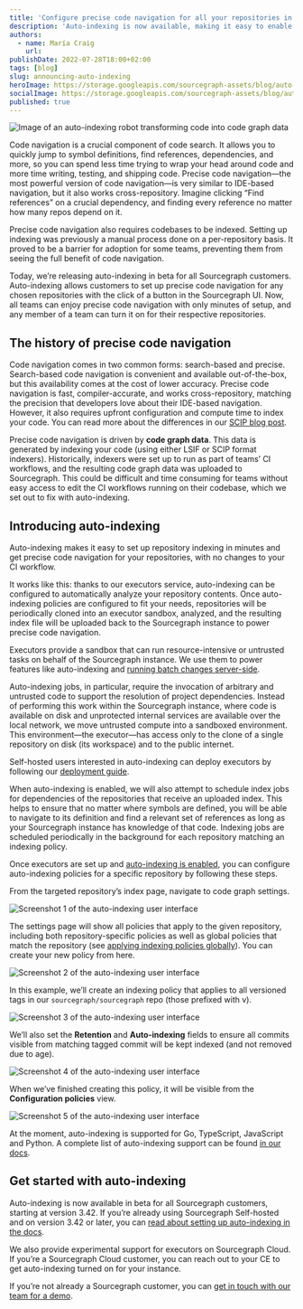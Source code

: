```yaml
---
title: 'Configure precise code navigation for all your repositories in minutes with auto-indexing'
description: 'Auto-indexing is now available, making it easy to enable precise code navigation for all of your repositories in minutes.'
authors:
  - name: María Craig
    url: 
publishDate: 2022-07-28T18:00+02:00
tags: [blog]
slug: announcing-auto-indexing
heroImage: https://storage.googleapis.com/sourcegraph-assets/blog/auto-indexing/auto-indexing-hero.png
socialImage: https://storage.googleapis.com/sourcegraph-assets/blog/auto-indexing/auto-indexing-hero.png
published: true
---
```


![Image of an auto-indexing robot transforming code into code graph data](https://storage.googleapis.com/sourcegraph-assets/blog/auto-indexing/auto-indexing-hero.png)

Code navigation is a crucial component of code search. It allows you to quickly jump to symbol definitions, find references, dependencies, and more, so you can spend less time trying to wrap your head around code and more time writing, testing, and shipping code. Precise code navigation—the most powerful version of code navigation—is very similar to IDE-based navigation, but it also works cross-repository. Imagine clicking “Find references” on a crucial dependency, and finding every reference no matter how many repos depend on it.

Precise code navigation also requires codebases to be indexed. Setting up indexing was previously a manual process done on a per-repository basis. It proved to be a barrier for adoption for some teams, preventing them from seeing the full benefit of code navigation.

Today, we’re releasing auto-indexing in beta for all Sourcegraph customers. Auto-indexing allows customers to set up precise code navigation for any chosen repositories with the click of a button in the Sourcegraph UI. Now, all teams can enjoy precise code navigation with only minutes of setup, and any member of a team can turn it on for their respective repositories.

## The history of precise code navigation 

Code navigation comes in two common forms: search-based and precise. Search-based code navigation is convenient and available out-of-the-box, but this availability comes at the cost of lower accuracy. Precise code navigation is fast, compiler-accurate, and works cross-repository, matching the precision that developers love about their IDE-based navigation. However, it also requires upfront configuration and compute time to index your code. You can read more about the differences in our [SCIP blog post](https://about.sourcegraph.com/blog/announcing-scip).

Precise code navigation is driven by **code graph data**. This data is generated by indexing your code (using either LSIF or SCIP format indexers). Historically, indexers were set up to run as part of teams’ CI workflows, and the resulting code graph data was uploaded to Sourcegraph. This could be difficult and time consuming for teams without easy access to edit the CI workflows running on their codebase, which we set out to fix with auto-indexing.

## Introducing auto-indexing

Auto-indexing makes it easy to set up repository indexing in minutes and get precise code navigation for your repositories, with no changes to your CI workflow.

It works like this: thanks to our executors service, auto-indexing can be configured to automatically analyze your repository contents. Once auto-indexing policies are configured to fit your needs, repositories will be periodically cloned into an executor sandbox, analyzed, and the resulting index file will be uploaded back to the Sourcegraph instance to power precise code navigation.

Executors provide a sandbox that can run resource-intensive or untrusted tasks on behalf of the Sourcegraph instance. We use them to power features like auto-indexing and [running batch changes server-side](https://docs.sourcegraph.com/batch_changes/explanations/server_side). 

Auto-indexing jobs, in particular, require the invocation of arbitrary and untrusted code to support the resolution of project dependencies. Instead of performing this work within the Sourcegraph instance, where code is available on disk and unprotected internal services are available over the local network, we move untrusted compute into a sandboxed environment. This environment—the executor—has access only to the clone of a single repository on disk (its workspace) and to the public internet. 

Self-hosted users interested in auto-indexing can deploy executors by following our [deployment guide](https://docs.sourcegraph.com/admin/deploy_executors).

When auto-indexing is enabled, we will also attempt to schedule index jobs for dependencies of the repositories that receive an uploaded index. This helps to ensure that no matter where symbols are defined, you will be able to navigate to its definition and find a relevant set of references as long as your Sourcegraph instance has knowledge of that code. Indexing jobs are scheduled periodically in the background for each repository matching an indexing policy.

Once executors are set up and [auto-indexing is enabled](https://docs.sourcegraph.com/code_intelligence/how-to/enable_auto_indexing), you can configure auto-indexing policies for a specific repository by following these steps.

From the targeted repository’s index page, navigate to code graph settings.

![Screenshot 1 of the auto-indexing user interface](https://storage.googleapis.com/sourcegraph-assets/blog/auto-indexing/repo-page-1.png)

The settings page will show all policies that apply to the given repository, including both repository-specific policies as well as global policies that match the repository (see [applying indexing policies globally](https://docs.sourcegraph.com/code_intelligence/how-to/configure_auto_indexing#applying-indexing-policies-globally)). You can create your new policy from here.

![Screenshot 2 of the auto-indexing user interface](https://storage.googleapis.com/sourcegraph-assets/blog/auto-indexing/policies-page-2.png)

In this example, we’ll create an indexing policy that applies to all versioned tags in our `sourcegraph/sourcegraph` repo (those prefixed with v).

![Screenshot 3 of the auto-indexing user interface](https://storage.googleapis.com/sourcegraph-assets/blog/auto-indexing/create-config-3.png)

We’ll also set the **Retention** and **Auto-indexing** fields to ensure all commits visible from matching tagged commit will be kept indexed (and not removed due to age).

![Screenshot 4 of the auto-indexing user interface](https://storage.googleapis.com/sourcegraph-assets/blog/auto-indexing/save-config-4.png)

When we’ve finished creating this policy, it will be visible from the **Configuration policies** view.

![Screenshot 5 of the auto-indexing user interface](https://storage.googleapis.com/sourcegraph-assets/blog/auto-indexing/final-page-5.png)

At the moment, auto-indexing is supported for Go, TypeScript, JavaScript and Python. A complete list of auto-indexing support can be found [in our docs](https://docs.sourcegraph.com/code_intelligence/explanations/auto_indexing).

## Get started with auto-indexing

Auto-indexing is now available in beta for all Sourcegraph customers, starting at version 3.42. If you’re already using Sourcegraph Self-hosted and on version 3.42 or later, you can [read about setting up auto-indexing in the docs](https://docs.sourcegraph.com/code_intelligence/explanations/auto_indexing). 

We also provide experimental support for executors on Sourcegraph Cloud. If you’re a Sourcegraph Cloud customer, you can reach out to your CE to get auto-indexing turned on for your instance.

If you’re not already a Sourcegraph customer, you can [get in touch with our team for a demo](https://about.sourcegraph.com/demo).